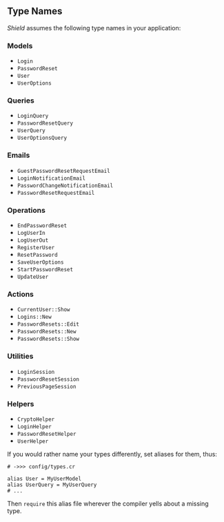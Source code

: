 ## Type Names

*Shield* assumes the following type names in your application:

### Models

- `Login`
- `PasswordReset`
- `User`
- `UserOptions`

### Queries

- `LoginQuery`
- `PasswordResetQuery`
- `UserQuery`
- `UserOptionsQuery`

### Emails

- `GuestPasswordResetRequestEmail`
- `LoginNotificationEmail`
- `PasswordChangeNotificationEmail`
- `PasswordResetRequestEmail`

### Operations

- `EndPasswordReset`
- `LogUserIn`
- `LogUserOut`
- `RegisterUser`
- `ResetPassword`
- `SaveUserOptions`
- `StartPasswordReset`
- `UpdateUser`

### Actions

- `CurrentUser::Show`
- `Logins::New`
- `PasswordResets::Edit`
- `PasswordResets::New`
- `PasswordResets::Show`

### Utilities

- `LoginSession`
- `PasswordResetSession`
- `PreviousPageSession`

### Helpers

- `CryptoHelper`
- `LoginHelper`
- `PasswordResetHelper`
- `UserHelper`

If you would rather name your types differently, set aliases for them, thus:

```crystal
# ->>> config/types.cr

alias User = MyUserModel
alias UserQuery = MyUserQuery
# ...
```

Then `require` this alias file wherever the compiler yells about a missing type.
